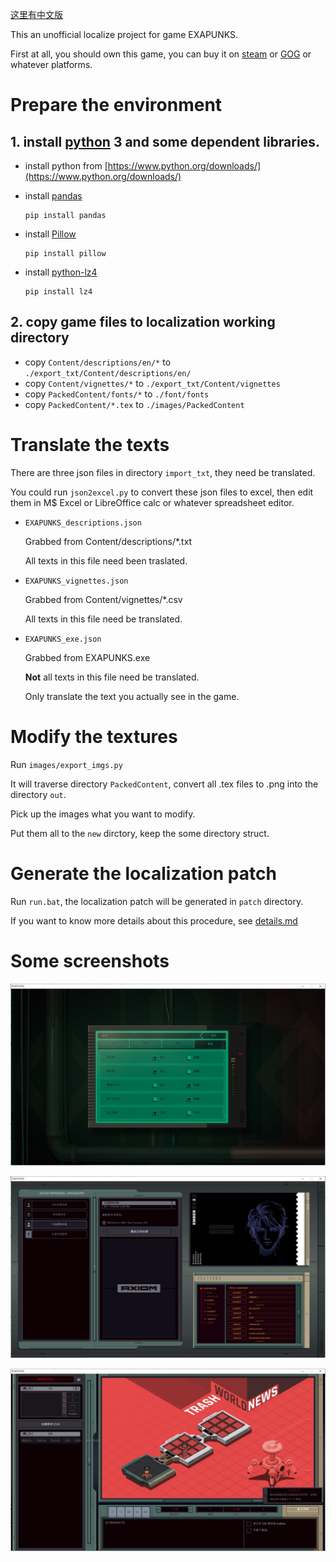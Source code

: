 [这里有中文版](README.zh.md)

This an unofficial localize project for game EXAPUNKS.

First at all, you should own this game, you can buy it on [steam](https://store.steampowered.com/app/716490/EXAPUNKS/) or [GOG](https://www.gog.com/game/exapunks) or whatever platforms.

# Prepare the environment
## 1. install [python](https://www.python.org/) 3 and some dependent libraries.

* install python from [https://www.python.org/downloads/](https://www.python.org/downloads/)

* install [pandas](https://pandas.pydata.org/)

    ```
    pip install pandas
    ```


* install [Pillow](https://python-pillow.org/)
    ```
    pip install pillow
    ```

* install [python-lz4](https://github.com/python-lz4/python-lz4)
    ```
    pip install lz4
    ```

## 2. copy game files to localization working directory

* copy ``Content/descriptions/en/*`` to ``./export_txt/Content/descriptions/en/``
* copy ``Content/vignettes/*`` to ``./export_txt/Content/vignettes``
* copy ``PackedContent/fonts/*`` to ``./font/fonts``
* copy ``PackedContent/*.tex`` to ``./images/PackedContent``

# Translate the texts
There are three json files in directory ``import_txt``, they need be translated.

You could run ``json2excel.py`` to convert these json files to excel, then edit them in M$ Excel or LibreOffice calc or whatever spreadsheet editor.

* ``EXAPUNKS_descriptions.json``

    Grabbed from Content/descriptions/*.txt

    All texts in this file need been traslated.

* ``EXAPUNKS_vignettes.json``

    Grabbed from Content/vignettes/*.csv

    All texts in this file need be translated.

* ``EXAPUNKS_exe.json``

    Grabbed from EXAPUNKS.exe

    **Not** all texts in this file need be translated. 
    
    Only translate the text you actually see in the game.

# Modify the textures
Run ``images/export_imgs.py`` 

It will traverse directory ``PackedContent``, convert all .tex files to .png into the directory ``out``.

Pick up the images what you want to modify.

Put them all to the ``new`` dirctory, keep the some directory struct.

# Generate the localization patch
Run ``run.bat``, the localization patch will be generated in ``patch`` directory.

If you want to know more details about this procedure, see [details.md](details.md)

# Some screenshots
![](screenshot/screenshot_1.jpg)

![](screenshot/screenshot_2.jpg)

![](screenshot/screenshot_3.jpg)
